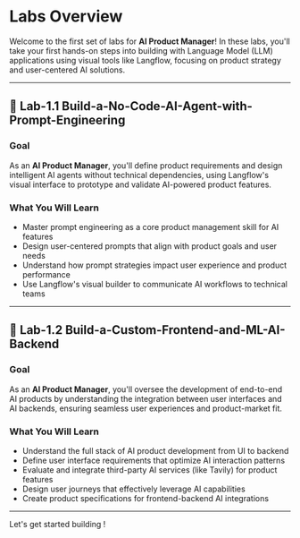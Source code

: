 # Labs Overview

Welcome to the first set of labs for **AI Product Manager**! In these labs, you'll take your first hands-on steps into building with Language Model (LLM) applications using visual tools like Langflow, focusing on product strategy and user-centered AI solutions.

---

## 🔹 Lab-1.1 Build-a-No-Code-AI-Agent-with-Prompt-Engineering

### **Goal**
As an **AI Product Manager**, you'll define product requirements and design intelligent AI agents without technical dependencies, using Langflow's visual interface to prototype and validate AI-powered product features.

### **What You Will Learn**
- Master prompt engineering as a core product management skill for AI features
- Design user-centered prompts that align with product goals and user needs
- Understand how prompt strategies impact user experience and product performance
- Use Langflow's visual builder to communicate AI workflows to technical teams
---

## 🔹 Lab-1.2 Build-a-Custom-Frontend-and-ML-AI-Backend

### **Goal**
As an **AI Product Manager**, you'll oversee the development of end-to-end AI products by understanding the integration between user interfaces and AI backends, ensuring seamless user experiences and product-market fit.

### **What You Will Learn**
- Understand the full stack of AI product development from UI to backend
- Define user interface requirements that optimize AI interaction patterns
- Evaluate and integrate third-party AI services (like Tavily) for product features
- Design user journeys that effectively leverage AI capabilities
- Create product specifications for frontend-backend AI integrations
---

Let's get started building !